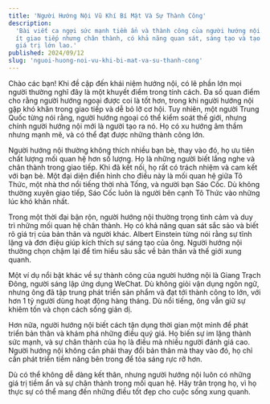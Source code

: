 ```yaml
---
title: 'Người Hướng Nội Vũ Khí Bí Mật Và Sự Thành Công'
description:
  'Bài viết ca ngợi sức mạnh tiềm ẩn và thành công của người hướng nội. Họ tuy
  ít giao tiếp nhưng chân thành, có khả năng quan sát, sáng tạo và tạo ra những
  giá trị lớn lao.'
published: 2024/09/12
slug: 'nguoi-huong-noi-vu-khi-bi-mat-va-su-thanh-cong'
---
```


Chào các bạn! Khi đề cập đến khái niệm hướng nội, có lẽ phần lớn mọi người
thường nghĩ đây là một khuyết điểm trong tính cách. Đa số quan điểm cho rằng
người hướng ngoại được coi là tốt hơn, trong khi người hướng nội gặp khó khăn
trong giao tiếp và dễ bỏ lỡ cơ hội. Tuy nhiên, một người Trung Quốc từng nói
rằng, người hướng ngoại có thể kiểm soát thế giới, nhưng chính người hướng nội
mới là người tạo ra nó. Họ có xu hướng âm thầm nhưng mạnh mẽ, và có thể đạt được
những thành công lớn.

Người hướng nội thường không thích nhiều bạn bè, thay vào đó, họ ưu tiên chất
lượng mối quan hệ hơn số lượng. Họ là những người biết lắng nghe và chân thành
trong giao tiếp. Khi đã kết nối, họ rất có trách nhiệm và cam kết với bạn bè.
Một đại diện điển hình cho điều này là mối quan hệ giữa Tô Thức, một nhà thơ nổi
tiếng thời nhà Tống, và người bạn Sáo Cốc. Dù không thường xuyên giao tiếp, Sáo
Cốc luôn là người bên cạnh Tô Thức vào những lúc khó khăn nhất.

Trong một thời đại bận rộn, người hướng nội thường trọng tình cảm và duy trì
những mối quan hệ chân thành. Họ có khả năng quan sát sắc sảo và biết rõ giá trị
của bản thân và người khác. Albert Einstein từng nói rằng sự tĩnh lặng và đơn
điệu giúp kích thích sự sáng tạo của ông. Người hướng nội thường chọn chậm lại
để tìm hiểu sâu sắc về bản thân và thế giới xung quanh.

Một ví dụ nổi bật khác về sự thành công của người hướng nội là Giang Trạch Đông,
người sáng lập ứng dụng WeChat. Dù không giỏi vận dụng ngôn ngữ, nhưng ông đã
tập trung phát triển sản phẩm và đạt tới thành công to lớn, với hơn 1 tỷ người
dùng hoạt động hàng tháng. Dù nổi tiếng, ông vẫn giữ sự khiêm tốn và chọn cách
sống giản dị.

Hơn nữa, người hướng nội biết cách tận dụng thời gian một mình để phát triển bản
thân và khám phá những điều quý giá. Họ biến sự im lặng thành sức mạnh, và sự
chân thành của họ là điều mà nhiều người đánh giá cao. Người hướng nội không cần
phải thay đổi bản thân mà thay vào đó, họ chỉ cần phát triển tiềm năng bên trong
để tỏa sáng rực rỡ hơn.

Dù có thể không dễ dàng kết thân, nhưng người hướng nội luôn có những giá trị
tiềm ẩn và sự chân thành trong mối quan hệ. Hãy trân trọng họ, vì họ thực sự có
thể mang đến những điều tốt đẹp cho cuộc sống xung quanh.
